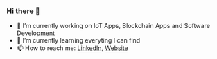 ###  Hi there 👋
- 👀 I’m currently working on IoT Apps, Blockchain Apps and Software Development
- 🌱 I’m currently learning everyting I can find
- 📫 How to reach me: [LinkedIn](https://www.linkedin.com/in/ali-çeliktürk-bb027a197), [Website](https://www.vernalya.com)

<!---
ali3238/ali3238 is a ✨ special ✨ repository because its `README.md` (this file) appears on your GitHub profile.
You can click the Preview link to take a look at your changes.
--->

